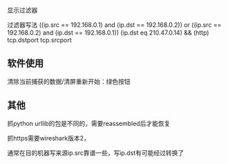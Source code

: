 显示过滤器

过滤器写法
((ip.src == 192.168.0.1) and (ip.dst == 192.168.0.2)) or ((ip.src == 192.168.0.2) and (ip.dst == 192.168.0.1))
(ip.dst eq 210.47.0.14) && (http)
tcp.dstport
tcp.srcport


## 软件使用
清除当前捕获的数据/清屏重新开始：绿色按钮

## 其他
抓python urllib的包是不同的，需要reassembled后才能恢复

抓https需要wireshark版本2，

通常在目的机器写来源ip.src靠谱一些，写ip.dst有可能经过转换了